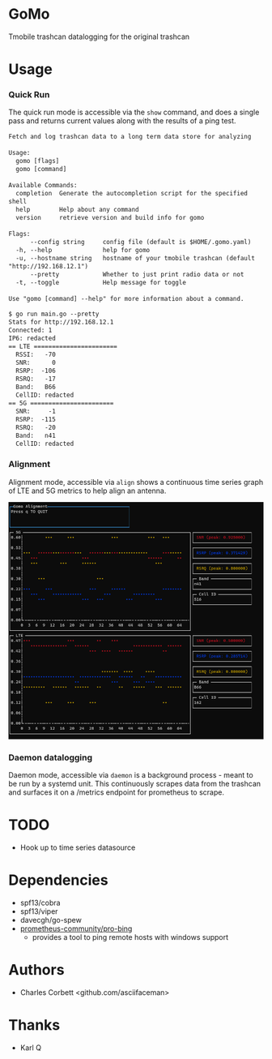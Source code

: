 # GoMo
Tmobile trashcan datalogging for the original trashcan

# Usage

### Quick Run
The quick run mode is accessible via the `show` command, and does a single pass and returns current values along with the results of a ping test.


```
Fetch and log trashcan data to a long term data store for analyzing

Usage:
  gomo [flags]
  gomo [command]

Available Commands:
  completion  Generate the autocompletion script for the specified shell
  help        Help about any command
  version     retrieve version and build info for gomo

Flags:
      --config string     config file (default is $HOME/.gomo.yaml)
  -h, --help              help for gomo
  -u, --hostname string   hostname of your tmobile trashcan (default "http://192.168.12.1")
      --pretty            Whether to just print radio data or not
  -t, --toggle            Help message for toggle

Use "gomo [command] --help" for more information about a command.
```

```
$ go run main.go --pretty
Stats for http://192.168.12.1
Connected: 1
IP6: redacted
== LTE =======================
  RSSI:   -70
  SNR:      0
  RSRP:  -106
  RSRQ:   -17
  Band:   B66
  CellID: redacted
== 5G =======================
  SNR:     -1
  RSRP:  -115
  RSRQ:   -20
  Band:   n41
  CellID: redacted
```

### Alignment
Alignment mode, accessible via `align` shows a continuous time series graph of LTE and 5G metrics to help align an antenna.

![Alignment](static/alignment.png)

### Daemon datalogging
Daemon mode, accessible via `daemon` is a background process - meant to be run by a systemd unit. This continuously scrapes data from the trashcan and surfaces it on a /metrics endpoint for prometheus to scrape.

# TODO
* Hook up to time series datasource

# Dependencies
* spf13/cobra
* spf13/viper
* davecgh/go-spew
* [prometheus-community/pro-bing](https://github.com/prometheus-community/pro-bing)
  * provides a tool to ping remote hosts with windows support

# Authors
* Charles Corbett <github.com/asciifaceman>


# Thanks
* Karl Q